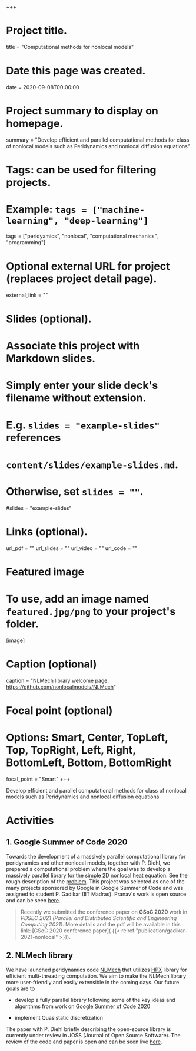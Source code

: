 +++
# Project title.
title = "Computational methods for nonlocal models"

# Date this page was created.
date = 2020-09-08T00:00:00

# Project summary to display on homepage.
summary = "Develop efficient and parallel computational methods for class of nonlocal models such as Peridynamics and nonlocal diffusion equations"

# Tags: can be used for filtering projects.
# Example: `tags = ["machine-learning", "deep-learning"]`
tags = ["peridyamics", "nonlocal", "computational mechanics", "programming"]

# Optional external URL for project (replaces project detail page).
external_link = ""

# Slides (optional).
#   Associate this project with Markdown slides.
#   Simply enter your slide deck's filename without extension.
#   E.g. `slides = "example-slides"` references 
#   `content/slides/example-slides.md`.
#   Otherwise, set `slides = ""`.
#slides = "example-slides"

# Links (optional).
url_pdf = ""
url_slides = ""
url_video = ""
url_code = ""


# Featured image
# To use, add an image named `featured.jpg/png` to your project's folder. 
[image]
  # Caption (optional)
  caption = "NLMech library welcome page. https://github.com/nonlocalmodels/NLMech"
  
  # Focal point (optional)
  # Options: Smart, Center, TopLeft, Top, TopRight, Left, Right, BottomLeft, Bottom, BottomRight
  focal_point = "Smart"
+++

Develop efficient and parallel computational methods for class of nonlocal models such as Peridynamics and nonlocal diffusion equations

# Activities

## 1. Google Summer of Code 2020
Towards the development of a massively parallel computational library for peridynamics and other nonlocal models, together with P. Diehl, we prepared a computational problem where the goal was to develop a massively parallel library for the simple 2D nonlocal heat equation. See the rough description of the [problem](https://github.com/nonlocalmodels/nonlocalheatequation/blob/master/description/problem_description.pdf). This project was selected as one of the many projects sponsored by Google in Google Summer of Code and was assigned to student P. Gadikar (IIT Madras). Pranav's work is open source and can be seen [here](https://github.com/nonlocalmodels/nonlocalheatequation). 

>Recently we submitted the conference paper on **GSoC 2020** work in *PDSEC 2021 (Parallel and Distributed Scientific and Engineering Computing 2021)*. More details and the pdf will be available in this link: [GSoC 2020 conference paper]( {{< relref "publication/gadikar-2021-nonlocal" >}}).

## 2. NLMech library
We have launched peridynamics code [NLMech](https://github.com/nonlocalmodels/NLMech) that utilizes [HPX](https://github.com/STEllAR-GROUP/hpx) library for efficient multi-threading computation. We aim to make the NLMech library more user-friendly and easily extensible in the coming days. Our future goals are to 

- develop a fully parallel library following some of the key ideas and algorithms from work on [Google Summer of Code 2020](https://summerofcode.withgoogle.com/projects/#6693763189047296)

- implement Quasistatic discretization

The paper with P. Diehl briefly describing the open-source library is currently under review in JOSS (Journal of Open Source Software). The review of the code and paper is open and can be seen live [here](https://github.com/openjournals/joss-reviews/issues/2898).
